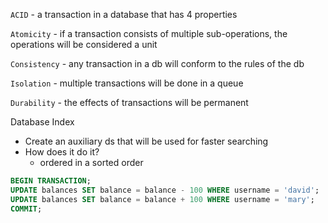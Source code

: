 `ACID` - a transaction in a database that has 4 properties

`Atomicity` - if a transaction consists of multiple sub-operations, the operations will be considered a unit

`Consistency` - any transaction in a db will conform to the rules of the db

`Isolation` - multiple transactions will be done in a queue

`Durability` - the effects of transactions will be permanent

Database Index

- Create an auxiliary ds that will be used for faster searching
- How does it do it?
  - ordered in a sorted order

```SQL
BEGIN TRANSACTION;
UPDATE balances SET balance = balance - 100 WHERE username = 'david';
UPDATE balances SET balance = balance + 100 WHERE username = 'mary';
COMMIT;
```

